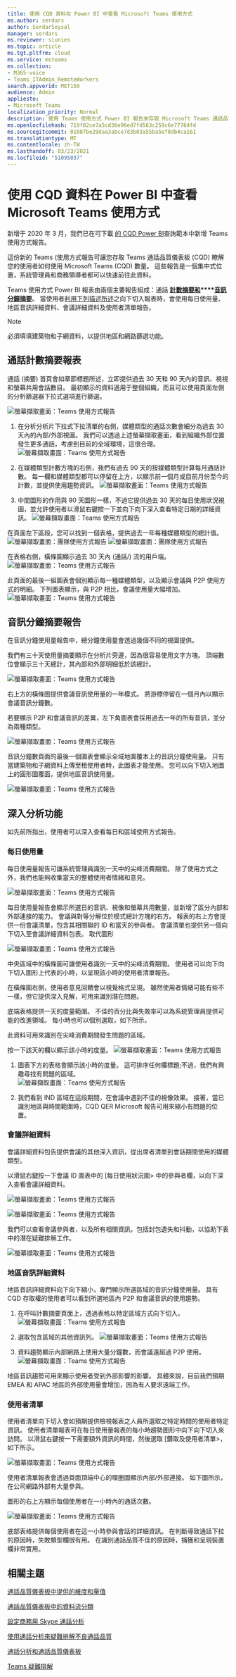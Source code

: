 ```yaml
---
title: 使用 CQD 資料在 Power BI 中查看 Microsoft Teams 使用方式
ms.author: serdars
author: SerdarSoysal
manager: serdars
ms.reviewer: siunies
ms.topic: article
ms.tgt.pltfrm: cloud
ms.service: msteams
ms.collection:
- M365-voice
- Teams_ITAdmin_RemoteWorkers
search.appverid: MET150
audience: Admin
appliesto:
- Microsoft Teams
localization_priority: Normal
description: 使用 Teams 使用方式 Power BI 報告來存取 Microsoft Teams 通話品質儀表板 (CQD) 資料來追蹤您組織的 Microsoft Teams 使用方式。
ms.openlocfilehash: 719f02ce7a5cd36e96ed7fd563c259c6e77764fd
ms.sourcegitcommit: 01087be29daa3abce7d3b03a55ba5ef8db4ca161
ms.translationtype: MT
ms.contentlocale: zh-TW
ms.lasthandoff: 03/23/2021
ms.locfileid: "51095037"
---
```

# <a name="view-microsoft-teams-utilization-in-power-bi-using-cqd-data"></a>使用 CQD 資料在 Power BI 中查看 Microsoft Teams 使用方式

新增于 2020 年 3 月，我們已在可下載 [的 CQD Power BI](https://github.com/MicrosoftDocs/OfficeDocs-SkypeForBusiness/blob/live/Teams/downloads/CQD-Power-BI-query-templates.zip?raw=true)查詢範本中新增 Teams 使用方式報告。 

這份新的 Teams (使用方式報告可讓您存取 Teams 通話品質儀表板 (CQD) 瞭解您的使用者如何使用 Microsoft Teams (CQD) 數量。 這些報告是一個集中式位置，系統管理員和商務領導者都可以快速前往此資料。

Teams 使用方式 Power BI 報表由兩個主要報告組成：通話 **[計數摘要和](#call-count-summary-report)****[音訊分鐘摘要](#audio-minutes-summary-report)**。 當使用者[利用](#daily-usage)[下列描述所述](#regional-audio-details)之向下切[](#conference-details)入報表時[](#user-list)，會使用每日使用量、地區音訊詳細資料、會議詳細資料及使用者清單報告。

> [!NOTE]
> 必須填填建築物和子網資料，以提供地區和網路篩選功能。

## <a name="call-count-summary-report"></a>通話計數摘要報表

通話 (摘要) 首頁會如章節標題所述，立即提供過去 30 天和 90 天內的音訊、視視和螢幕共用會話數目。 最初顯示的資料適用于整個組織，而且可以使用頁面左側的分析篩選器下拉式選項進行篩選。

![螢幕擷取畫面：Teams 使用方式報告](media/CQD-teams-utilization-report1.png)

1. 在分析分析片下拉式下拉清單的右側，媒體類型的通話次數會細分為過去 30 天內的內部/外部視圖。 我們可以透過上述螢幕擷取畫面，看到組織外部位置發生更多通話，考慮到目前的全域環境，這很合理。
  ![螢幕擷取畫面：Teams 使用方式報告](media/CQD-teams-utilization-report2.png)

1. 在媒體類型計數方塊的右側，我們有過去 90 天的按媒體類型計算每月通話計數。 每一欄和媒體類型都可以停留在上方，以顯示前一個月或目前月份至今的計數，並提供使用趨勢資訊。
  ![螢幕擷取畫面：Teams 使用方式報告](media/CQD-teams-utilization-report3.png)
 

1. 中間圖形的作用與 90 天圖形一樣，不過它提供過去 30 天的每日使用狀況視圖，並允許使用者以滑鼠右鍵按一下並向下向下深入查看特定日期的詳細資訊。
  ![螢幕擷取畫面：Teams 使用方式報告](media/CQD-teams-utilization-report4.png)

在頁面左下區段，您可以找到一個表格，提供過去一年每種媒體類型的總計值。 
    ![螢幕擷取畫面：團隊使用方式報告 ](media/CQD-teams-utilization-report5.png) ![ 螢幕擷取畫面：團隊使用方式報告](media/CQD-teams-utilization-report6.png)   

在表格右側，橫條圖顯示過去 30 天內 (通話/) 流的用戶端。
   ![螢幕擷取畫面：Teams 使用方式報告](media/CQD-teams-utilization-report7.png)

此頁面的最後一組圖表會個別顯示每一種媒體類型，以及顯示會議與 P2P 使用方式的明細。 下列圖表顯示，與 P2P 相比，會議使用量大幅增加。
  ![螢幕擷取畫面：Teams 使用方式報告](media/CQD-teams-utilization-report8.png)

## <a name="audio-minutes-summary-report"></a>音訊分鐘摘要報告

在音訊分鐘使用量報告中，總分鐘使用量會透過幾個不同的視圖提供。 

我們有三十天使用量摘要顯示在分析片旁邊，因為很容易使用文字方塊。 頂端數位會顯示三十天總計，其內部和外部明細低於該總計。

![螢幕擷取畫面：Teams 使用方式報告](media/CQD-teams-utilization-report9.png)

右上方的橫條圖提供會議音訊使用量的一年模式。 將游標停留在一個月內以顯示會議音訊分鐘數。

若要顯示 P2P 和會議音訊的差異，左下角圖表會採用過去一年的所有音訊，並分為兩種類型。

![螢幕擷取畫面：Teams 使用方式報告](media/CQD-teams-utilization-report10.png)

音訊分鐘數頁面的最後一個圖表會顯示全域地圖覆本上的音訊分鐘使用量。 只有當建築物和子網資料上傳至租使用者時，此圖表才能使用。 您可以向下切入地圖上的圓形圖覆面，提供地區音訊使用量。

![螢幕擷取畫面：Teams 使用方式報告](media/CQD-teams-utilization-report11.png)


## <a name="drill-through-capabilities"></a>深入分析功能

如先前所指出，使用者可以深入查看每日和區域使用方式報告。

### <a name="daily-usage"></a>每日使用量

每日使用量報告可讓系統管理員識別一天中的尖峰消費期間。 除了使用方式之外，我們也能夠收集當天的整體使用者情緒和意見。

![螢幕擷取畫面：Teams 使用方式報告](media/CQD-teams-utilization-report12.png)

每日使用量報告會顯示所選日的音訊、視像和螢幕共用數量，並新增了區分內部和外部連接的能力。 會議與對等分解位於模式總計方塊的右方。 報表的右上方會提供一份會議清單，包含其相關聯的 ID 和當天的參與者。 會議清單也提供另一個向下切入至會議詳細資料包表。 取代圖形

![螢幕擷取畫面：Teams 使用方式報告](media/CQD-teams-utilization-report13.png)

中央區域中的橫條圖可讓使用者識別一天中的尖峰消費期間。 使用者可以向下向下切入圖形上代表的小時，以呈現該小時的使用者清單報告。

在橫條圖右側，使用者意見回饋會以視覺格式呈現。 雖然使用者情緒可能有些不一樣，但它提供深入見解，可用來識別潛在問題。

底端表格提供一天的度量範圍。 不佳的百分比與失敗率可以為系統管理員提供可能的改進領域。 每小時也可以個別選取，如下所示。

此資料可用來識別在尖峰消費期間發生問題的區域。


按一下該天的欄以顯示該小時的度量。
![螢幕擷取畫面：Teams 使用方式報告](media/CQD-teams-utilization-report14.png)
  
  1.  圖表下方的表格會顯示該小時的度量。 這可排序任何欄標題;不過，我們有興趣尋找有問題的區域。  
    ![螢幕擷取畫面：Teams 使用方式報告](media/CQD-teams-utilization-report15.png)
    
  2.  我們看到 IND 區域在這段期間，在會議中遇到不佳的視像效果。 接著，當已識別地區與時間範圍時，CQD QER Microsoft 報告可用來縮小有問題的位置。

### <a name="conference-details"></a>會議詳細資料

會議詳細資料包告提供會議的其他深入資訊，從出席者清單到會話期間使用的媒體類型。

以滑鼠右鍵按一下會議 ID 圖表中的 [每日使用狀況圖> 中的參與者欄，以向下深入查看會議詳細資料。

![螢幕擷取畫面：Teams 使用方式報告](media/CQD-teams-utilization-report24.png)

![螢幕擷取畫面：Teams 使用方式報告](media/CQD-teams-utilization-report25.png)
  

我們可以查看會議參與者，以及所有相關資訊，包括封包遺失和抖動，以協助下表中的潛在疑難排解工作。

![螢幕擷取畫面：Teams 使用方式報告](media/CQD-teams-utilization-report26.png)


### <a name="regional-audio-details"></a>地區音訊詳細資料

地區音訊詳細資料向下向下縮小，專門顯示所選區域的音訊分鐘使用量。 具有 CQD 存取權的使用者可以看到所選地區內 P2P 和會議音訊的使用趨勢。

1.  在呼叫計數摘要頁面上，透過表格以特定區域方式向下切入。
  ![螢幕擷取畫面：Teams 使用方式報告](media/CQD-teams-utilization-report16.png)

2.  選取包含區域的其他資訊列。
  ![螢幕擷取畫面：Teams 使用方式報告](media/CQD-teams-utilization-report17.png)

3.  資料趨勢顯示內部網路上使用大量分鐘數，而會議遠超過 P2P 使用。
  ![螢幕擷取畫面：Teams 使用方式報告](media/CQD-teams-utilization-report18.png)

地區音訊趨勢可用來顯示使用者受到外部影響的影響。 具體來說，目前我們預期 EMEA 和 APAC 地區的外部使用量會增加，因為有人要求遠端工作。


### <a name="user-list"></a>使用者清單

使用者清單向下切入會如預期提供檢視報表之人員所選取之特定時間的使用者特定資訊。 使用者清單報表可在每日使用量報表的每小時趨勢圖形中向下向下切入來訪問。 以滑鼠右鍵按一下需要額外資訊的時間，然後選取 [鑽取及使用者清單>，如下所示。

![螢幕擷取畫面：Teams 使用方式報告](media/CQD-teams-utilization-report19.png)

使用者清單報表會透過頁面頂端中心的環圈圖顯示內部/外部連接。 如下圖所示，在公司網路外部有大量參與。

圖形的右上方顯示每個使用者在一小時內的通話次數。

![螢幕擷取畫面：Teams 使用方式報告](media/CQD-teams-utilization-report20.png)

底部表格提供每個使用者在這一小時參與會話的詳細資訊。 在判斷導致通話下拉的原因時，失敗類型欄很有用。 在識別通話品質不佳的原因時，捕獲和呈現裝置欄非常實用。


## <a name="related-topics"></a>相關主題

[通話品質儀表板中提供的維度和量值](dimensions-and-measures-available-in-call-quality-dashboard.md)

[通話品質儀表板中的資料流分類](stream-classification-in-call-quality-dashboard.md)

[設定商務用 Skype 通話分析](set-up-call-analytics.md)

[使用通話分析來疑難排解不良通話品質](use-call-analytics-to-troubleshoot-poor-call-quality.md)

[通話分析和通話品質儀表板](./monitor-call-quality-qos.md)

[Teams 疑難排解](/MicrosoftTeams/troubleshoot/teams)
